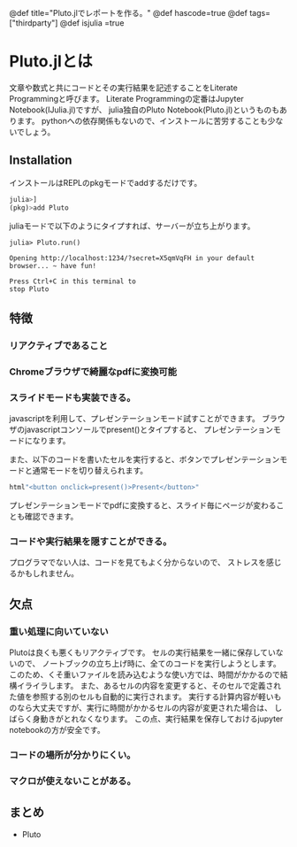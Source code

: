 @def title="Pluto.jlでレポートを作る。"
@def hascode=true
@def tags=["thirdparty"]
@def isjulia =true
# Pluto.jlとは
文章や数式と共にコードとその実行結果を記述することをLiterate Programmingと呼びます。
Literate Programmingの定番はJupyter Notebook(IJulia.jl)ですが、
julia独自のPluto Notebook(Pluto.jl)というものもあります。
pythonへの依存関係もないので、インストールに苦労することも少ないでしょう。

## Installation
インストールはREPLのpkgモードでaddするだけです。
```julia
julia>]
(pkg)>add Pluto
```
juliaモードで以下のようにタイプすれば、サーバーが立ち上がります。
```
julia> Pluto.run()

Opening http://localhost:1234/?secret=X5qmVqFH in your default browser... ~ have fun!

Press Ctrl+C in this terminal to 
stop Pluto
```
## 特徴
### リアクティブであること
### Chromeブラウザで綺麗なpdfに変換可能
### スライドモードも実装できる。
javascriptを利用して、プレゼンテーションモード試すことができます。
ブラウザのjavascriptコンソールでpresent()とタイプすると、
プレゼンテーションモードになります。

また、以下のコードを書いたセルを実行すると、ボタンでプレゼンテーションモードと通常モードを切り替えられます。
```julia
html"<button onclick=present()>Present</button>"
```
プレゼンテーションモードでpdfに変換すると、スライド毎にページが変わることも確認できます。
### コードや実行結果を隠すことができる。
プログラマでない人は、コードを見てもよく分からないので、
ストレスを感じるかもしれません。

## 欠点
### 重い処理に向いていない
Plutoは良くも悪くもリアクティブです。
セルの実行結果を一緒に保存していないので、
ノートブックの立ち上げ時に、全てのコードを実行しようとします。
このため、くそ重いファイルを読み込むような使い方では、時間がかかるので結構イライラします。
また、あるセルの内容を変更すると、そのセルで定義された値を参照する別のセルも自動的に実行されます。
実行する計算内容が軽いものなら大丈夫ですが、実行に時間がかかるセルの内容が変更された場合は、
しばらく身動きがとれなくなります。
この点、実行結果を保存しておけるjupyter notebookの方が安全です。
### コードの場所が分かりにくい。
### マクロが使えないことがある。

## まとめ 
- Pluto